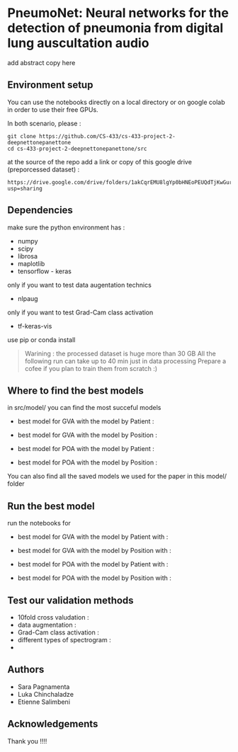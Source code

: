 # PneumoNet: Neural networks for the detection of pneumonia from digital lung auscultation audio


add abstract copy here


## Environment setup

 You can use the notebooks directly on a local directory or on google colab in order to use their free GPUs.

In both scenario, please :
```
git clone https://github.com/CS-433/cs-433-project-2-deepnettonepanettone
cd cs-433-project-2-deepnettonepanettone/src
```

at the source of the repo add a link or copy of this google drive (preporcessed dataset) :
```
https://drive.google.com/drive/folders/1akCqrEMU8lgYp0bHNEoPEUQdTjKwGur2?usp=sharing
```

## Dependencies

make sure the python environment has : 

* numpy
* scipy
* librosa
* maplotlib
* tensorflow - keras

only if you want to test data augentation technics
* nlpaug

only if you want to test Grad-Cam class activation 
* tf-keras-vis

use pip or conda install


>
> Warining : the processed dataset is huge more than 30 GB
> All the following run can take up to 40 min just in data processing
> Prepare a cofee if you plan to train them from scratch :) 
>


## Where to find the best models

in src/model/ you can find the most succeful models

* best model for GVA with the model by Patient : 
* best model for GVA with the model by Position : 

* best model for POA with the model by Patient : 
* best model for POA with the model by Position : 


You can also find all the saved models we used for the paper in this model/ folder

## Run the best model

run the notebooks for

* best model for GVA with the model by Patient with :
* best model for GVA with the model by Position with :

* best model for POA with the model by Patient with :
* best model for POA with the model by Position with :

## Test our validation methods

* 10fold cross valudation : 
* data augmentation :
* Grad-Cam class activation :
* different types of spectrogram : 
* 

## Authors

* Sara Pagnamenta
* Luka Chinchaladze
* Etienne Salimbeni

## Acknowledgements

Thank you !!!!

 